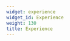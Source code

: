 ```yaml
---
widget: experience
widget_id: Experience
weight: 130
title: Experience
---
```

<!-- ---
# An instance of the Experience widget.
# Documentation: https://wowchemy.com/docs/page-builder/
widget: experience

# This file represents a page section.
headless: true

# Order that this section appears on the page.
weight: 40

title: Experience
subtitle:

# Date format for experience
#   Refer to https://wowchemy.com/docs/customization/#date-format
date_format: Jan 2006

# Experiences.
#   Add/remove as many `experience` items below as you like.
#   Required fields are `title`, `company`, and `date_start`.
#   Leave `date_end` empty if it's your current employer.
#   Begin multi-line descriptions with YAML's `|2-` multi-line prefix.
experience:
    - title: 'Statistical and Machine Learning (ML) consultant' 
    company: 'XGenomes Corp'
    company_url: 'https://www.xgenomes.com'
    company_logo: 'XG.jpg'
    location: 'Boston, MA'
    date_start: '2022-01-20'
    date_end: ''
    description: 'Devising statistical and ML algorithms for DNA sequencing, early disease detection and health monitoring.' 
    
  - title: 'Statistician'
    company: 'Sandia National Laboratories'
    company_url: 'www.sandia.gov'
    company_logo: 'SNL.png'
    location: 'Albuquerque, NM'
    date_start: '2020-01-27'
    date_end: ''
    description: 'Devising novel statistical methodologies and inference mechansisms for applications in national security.'

  - title: 'Machine Learning (ML) consultant' 
    company: 'Filtered'
    company_url: 'https://learn.filtered.com/'
    company_logo: 'filtered.png'
    location: 'London, UK'
    date_start: '2019-08-30'
    date_end: '2020-01-20'
    description: 'Implemented automatic skills labeling scheme with sparse and inbalanced data.'

design:
  columns: '2'
---
 -->
